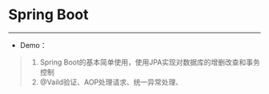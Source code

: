 # Spring Boot

---

+ Demo：
>1. Spring Boot的基本简单使用，使用JPA实现对数据库的增删改查和事务控制
>2. @Vaild验证、AOP处理请求、统一异常处理、
